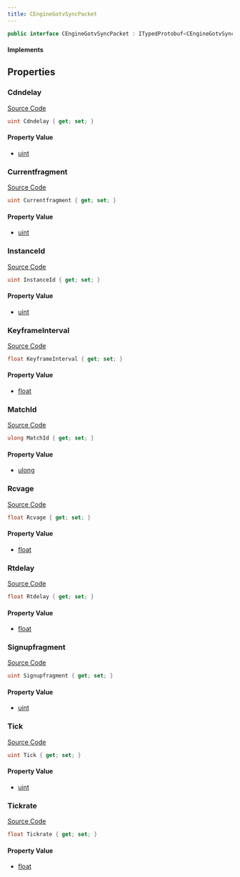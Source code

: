 ```yaml
---
title: CEngineGotvSyncPacket
---
```


```csharp
public interface CEngineGotvSyncPacket : ITypedProtobuf<CEngineGotvSyncPacket>, INativeHandle
```

#### Implements

## Properties

### Cdndelay

[Source Code](https://github.com/swiftly-solution/swiftlys2/blob/beta/managed/src/SwiftlyS2.Generated/Protobufs/Interfaces/CEngineGotvSyncPacket.cs#L40)

```csharp
uint Cdndelay { get; set; }
```

#### Property Value

- [uint](https://learn.microsoft.com/dotnet/api/system.uint32)

### Currentfragment

[Source Code](https://github.com/swiftly-solution/swiftlys2/blob/beta/managed/src/SwiftlyS2.Generated/Protobufs/Interfaces/CEngineGotvSyncPacket.cs#L22)

```csharp
uint Currentfragment { get; set; }
```

#### Property Value

- [uint](https://learn.microsoft.com/dotnet/api/system.uint32)

### InstanceId

[Source Code](https://github.com/swiftly-solution/swiftlys2/blob/beta/managed/src/SwiftlyS2.Generated/Protobufs/Interfaces/CEngineGotvSyncPacket.cs#L16)

```csharp
uint InstanceId { get; set; }
```

#### Property Value

- [uint](https://learn.microsoft.com/dotnet/api/system.uint32)

### KeyframeInterval

[Source Code](https://github.com/swiftly-solution/swiftlys2/blob/beta/managed/src/SwiftlyS2.Generated/Protobufs/Interfaces/CEngineGotvSyncPacket.cs#L37)

```csharp
float KeyframeInterval { get; set; }
```

#### Property Value

- [float](https://learn.microsoft.com/dotnet/api/system.single)

### MatchId

[Source Code](https://github.com/swiftly-solution/swiftlys2/blob/beta/managed/src/SwiftlyS2.Generated/Protobufs/Interfaces/CEngineGotvSyncPacket.cs#L13)

```csharp
ulong MatchId { get; set; }
```

#### Property Value

- [ulong](https://learn.microsoft.com/dotnet/api/system.uint64)

### Rcvage

[Source Code](https://github.com/swiftly-solution/swiftlys2/blob/beta/managed/src/SwiftlyS2.Generated/Protobufs/Interfaces/CEngineGotvSyncPacket.cs#L34)

```csharp
float Rcvage { get; set; }
```

#### Property Value

- [float](https://learn.microsoft.com/dotnet/api/system.single)

### Rtdelay

[Source Code](https://github.com/swiftly-solution/swiftlys2/blob/beta/managed/src/SwiftlyS2.Generated/Protobufs/Interfaces/CEngineGotvSyncPacket.cs#L31)

```csharp
float Rtdelay { get; set; }
```

#### Property Value

- [float](https://learn.microsoft.com/dotnet/api/system.single)

### Signupfragment

[Source Code](https://github.com/swiftly-solution/swiftlys2/blob/beta/managed/src/SwiftlyS2.Generated/Protobufs/Interfaces/CEngineGotvSyncPacket.cs#L19)

```csharp
uint Signupfragment { get; set; }
```

#### Property Value

- [uint](https://learn.microsoft.com/dotnet/api/system.uint32)

### Tick

[Source Code](https://github.com/swiftly-solution/swiftlys2/blob/beta/managed/src/SwiftlyS2.Generated/Protobufs/Interfaces/CEngineGotvSyncPacket.cs#L28)

```csharp
uint Tick { get; set; }
```

#### Property Value

- [uint](https://learn.microsoft.com/dotnet/api/system.uint32)

### Tickrate

[Source Code](https://github.com/swiftly-solution/swiftlys2/blob/beta/managed/src/SwiftlyS2.Generated/Protobufs/Interfaces/CEngineGotvSyncPacket.cs#L25)

```csharp
float Tickrate { get; set; }
```

#### Property Value

- [float](https://learn.microsoft.com/dotnet/api/system.single)

